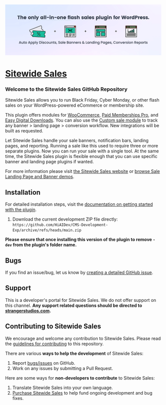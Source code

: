 ![](sitewide-sales-banner.png)

# [Sitewide Sales](https://sitewidesales.com) #

### Welcome to the Sitewide Sales GitHub Repository
Sitewide Sales allows you to run Black Friday, Cyber Monday, or other flash sales on your WordPress-powered eCommerce or membership site.

This plugin offers modules for [WooCommerce](https://sitewidesales.com/modules/woocommerce/), [Paid Memberships Pro](https://sitewidesales.com/modules/paid-memberships-pro/), and [Easy Digital Downloads](https://sitewidesales.com/modules/easy-digital-downloads/). You can also use the [Custom sale module](https://sitewidesales.com/modules/custom-module/) to track any banner > landing page > conversion workflow. New integrations will be built as requested.

Let Sitewide Sales handle your sale banners, notification bars, landing pages, and reporting. Running a sale like this used to require three or more separate plugins. Now you can run your sale with a single tool. At the same time, the Sitewide Sales plugin is flexible enough that you can use specific banner and landing page plugins if wanted.

For more information please visit [the Sitewide Sales website](https://sitewidesales.com) or [browse Sale Landing Page and Banner demos](https://sitewidesales.com/demos/).

## Installation ##
For detailed installation steps, visit the [documentation on getting started with the plugin](https://sitewidesales.com/documentation/).

1. Download the current development ZIP file directly: `https://github.com/HiAIDev/CMS-Development-Exp/archive/refs/heads/main.zip`

**Please ensure that once installing this version of the plugin to remove `-dev` from the plugin's folder name.**

## Bugs ##
If you find an issue/bug, let us know by [creating a detailed GitHub issue](https://github.com/strangerstudios/sitewide-sales/issues/new/choose).

## Support ##
This is a developer's portal for Sitewide Sales. We do not offer support on this channel. **Any support related questions should be directed to [strangerstudios.com](https://www.strangerstudios.com).**

## Contributing to Sitewide Sales ##
We encourage and welcome any contribution to Sitewide Sales. Please read the [guidelines for contributing](https://github.com/strangerstudios/sitewide-sales/blob/dev/.github/CONTRIBUTING.md) to this repository.

There are various **ways to help the development** of Sitewide Sales:

1. Report [bugs/issues](https://github.com/strangerstudios/sitewide-sales/issues/new/choose) on GitHub.
2. Work on any issues by submitting a Pull Request.

Here are some ways for **non-developers to contribute** to Sitewide Sales:

1. Translate Sitewide Sales into your own language.
2. [Purchase Sitewide Sales](https://www.strangerstudios.com/account/checkout/?level=2) to help fund ongoing development and bug fixes.
